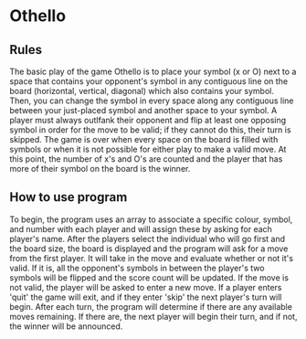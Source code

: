 # Othello

## Rules
The basic play of the game Othello is to place your symbol (x or O) next to a space that contains your opponent's symbol in any contiguous line on the board (horizontal, vertical, diagonal) which also contains your symbol. Then, you can change the symbol in every space along any contiguous line between your just-placed symbol and another space to your symbol. A player must always outlfank their opponent and flip at least one opposing symbol in order for the move to be valid; if they cannot do this, their turn is skipped. The game is over when every space on the board is filled with symbols or when it is not possible for either play to make a valid move. At this point, the number of x's and O's are counted and the player that has more of their symbol on the board is the winner. 

## How to use program
To begin, the program uses an array to associate a specific colour, symbol, and number with each player and will assign these by asking for each player's name. After the players select the individual who will go first and the board size, the board is displayed and the program will ask for a move from the first player. It will take in the move and evaluate whether or not it's valid. If it is, all the opponent's symbols in between the player's two symbols will be flipped and the score count will be updated. If the move is not valid, the player will be asked to enter a new move. If a player enters 'quit' the game will exit, and if they enter 'skip' the next player's turn will begin. After each turn, the program will determine if there are any available moves remaining. If there are, the next player will begin their turn, and if not, the winner will be announced.      
